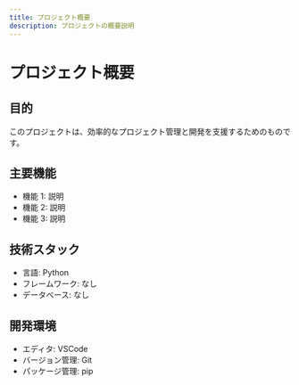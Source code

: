 ```yaml
---
title: プロジェクト概要
description: プロジェクトの概要説明
---
```


# プロジェクト概要

## 目的

このプロジェクトは、効率的なプロジェクト管理と開発を支援するためのものです。

## 主要機能

- 機能 1: 説明
- 機能 2: 説明
- 機能 3: 説明

## 技術スタック

- 言語: Python
- フレームワーク: なし
- データベース: なし

## 開発環境

- エディタ: VSCode
- バージョン管理: Git
- パッケージ管理: pip
 